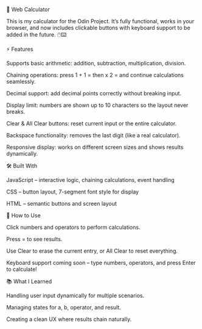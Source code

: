🔢 Web Calculator

This is my calculator for the Odin Project. It’s fully functional, works in your browser, and now includes clickable buttons with keyboard support to be added in the future. 🖱️⌨️

⚡ Features

Supports basic arithmetic: addition, subtraction, multiplication, division.

Chaining operations: press 1 + 1 = then x 2 = and continue calculations seamlessly.

Decimal support: add decimal points correctly without breaking input.

Display limit: numbers are shown up to 10 characters so the layout never breaks.

Clear & All Clear buttons: reset current input or the entire calculator.

Backspace functionality: removes the last digit (like a real calculator).

Responsive display: works on different screen sizes and shows results dynamically.

🛠️ Built With

JavaScript – interactive logic, chaining calculations, event handling

CSS – button layout, 7-segment font style for display

HTML – semantic buttons and screen layout

🚀 How to Use

Click numbers and operators to perform calculations.

Press = to see results.

Use Clear to erase the current entry, or All Clear to reset everything.

Keyboard support coming soon – type numbers, operators, and press Enter to calculate!

📚 What I Learned

Handling user input dynamically for multiple scenarios.

Managing states for a, b, operator, and result.

Creating a clean UX where results chain naturally.

